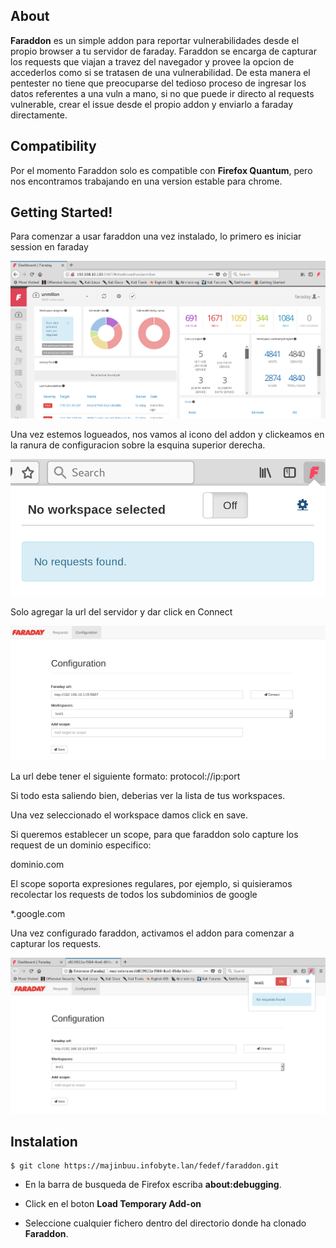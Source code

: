 ## About

**Faraddon** es un simple addon para reportar vulnerabilidades desde el propio browser a tu servidor de faraday. Faraddon se
encarga de capturar los requests que viajan a travez del navegador y provee la opcion de accederlos como si se tratasen de una vulnerabilidad.
De esta manera el pentester no tiene que preocuparse del tedioso proceso de ingresar los datos referentes a una vuln a mano, si no que
puede ir directo al requests vulnerable, crear el issue desde el propio addon y enviarlo a faraday directamente.	

## Compatibility

Por el momento Faraddon solo es compatible con **Firefox Quantum**, pero nos encontramos trabajando
en una version estable para chrome.

## Getting Started!

Para comenzar a usar faraddon una vez instalado, lo primero es iniciar session en faraday

![](images/wiki/1.png)

Una vez estemos logueados, nos vamos al icono del addon y clickeamos en la ranura de configuracion sobre la esquina superior derecha.

![](images/wiki/2.png)

Solo agregar la url del servidor y dar click en Connect

![](images/wiki/3.png)

La url debe tener el siguiente formato: protocol://ip:port

Si todo esta saliendo bien, deberias ver la lista de tus workspaces.

Una vez seleccionado el workspace damos click en save.

Si queremos establecer un scope, para que faraddon solo capture los request de un dominio especifico:

dominio.com

El scope soporta expresiones regulares, por ejemplo, si quisieramos recolectar los requests de todos los subdominios de google

*.google.com


Una vez configurado faraddon, activamos el addon para comenzar a capturar los requests.

![](images/wiki/4.png)


## Instalation

```
$ git clone https://majinbuu.infobyte.lan/fedef/faraddon.git

```

* En la barra de busqueda de Firefox escriba **about:debugging**.

* Click en el boton **Load Temporary Add-on**

* Seleccione cualquier fichero dentro del directorio donde ha clonado **Faraddon**.

